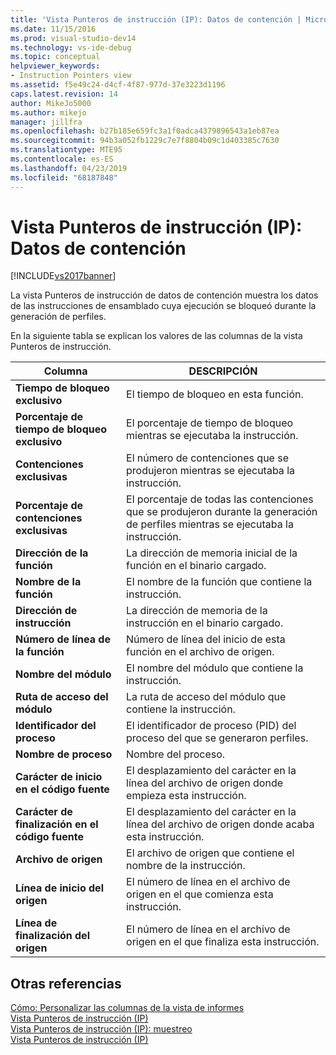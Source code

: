 ```yaml
---
title: 'Vista Punteros de instrucción (IP): Datos de contención | Microsoft Docs'
ms.date: 11/15/2016
ms.prod: visual-studio-dev14
ms.technology: vs-ide-debug
ms.topic: conceptual
helpviewer_keywords:
- Instruction Pointers view
ms.assetid: f5e49c24-d4cf-4f87-977d-37e3223d1196
caps.latest.revision: 14
author: MikeJo5000
ms.author: mikejo
manager: jillfra
ms.openlocfilehash: b27b185e659fc3a1f0adca4379896543a1eb87ea
ms.sourcegitcommit: 94b3a052fb1229c7e7f8804b09c1d403385c7630
ms.translationtype: MTE95
ms.contentlocale: es-ES
ms.lasthandoff: 04/23/2019
ms.locfileid: "68187848"
---
```

# <a name="instruction-pointers-ips-view---contention-data"></a>Vista Punteros de instrucción (IP): Datos de contención
[!INCLUDE[vs2017banner](../includes/vs2017banner.md)]

La vista Punteros de instrucción de datos de contención muestra los datos de las instrucciones de ensamblado cuya ejecución se bloqueó durante la generación de perfiles.  
  
 En la siguiente tabla se explican los valores de las columnas de la vista Punteros de instrucción.  
  
|Columna|DESCRIPCIÓN|  
|------------|-----------------|  
|**Tiempo de bloqueo exclusivo**|El tiempo de bloqueo en esta función.|  
|**Porcentaje de tiempo de bloqueo exclusivo**|El porcentaje de tiempo de bloqueo mientras se ejecutaba la instrucción.|  
|**Contenciones exclusivas**|El número de contenciones que se produjeron mientras se ejecutaba la instrucción.|  
|**Porcentaje de contenciones exclusivas**|El porcentaje de todas las contenciones que se produjeron durante la generación de perfiles mientras se ejecutaba la instrucción.|  
|**Dirección de la función**|La dirección de memoria inicial de la función en el binario cargado.|  
|**Nombre de la función**|El nombre de la función que contiene la instrucción.|  
|**Dirección de instrucción**|La dirección de memoria de la instrucción en el binario cargado.|  
|**Número de línea de la función**|Número de línea del inicio de esta función en el archivo de origen.|  
|**Nombre del módulo**|El nombre del módulo que contiene la instrucción.|  
|**Ruta de acceso del módulo**|La ruta de acceso del módulo que contiene la instrucción.|  
|**Identificador del proceso**|El identificador de proceso (PID) del proceso del que se generaron perfiles.|  
|**Nombre de proceso**|Nombre del proceso.|  
|**Carácter de inicio en el código fuente**|El desplazamiento del carácter en la línea del archivo de origen donde empieza esta instrucción.|  
|**Carácter de finalización en el código fuente**|El desplazamiento del carácter en la línea del archivo de origen donde acaba esta instrucción.|  
|**Archivo de origen**|El archivo de origen que contiene el nombre de la instrucción.|  
|**Línea de inicio del origen**|El número de línea en el archivo de origen en el que comienza esta instrucción.|  
|**Línea de finalización del origen**|El número de línea en el archivo de origen en el que finaliza esta instrucción.|  
  
## <a name="see-also"></a>Otras referencias  
 [Cómo: Personalizar las columnas de la vista de informes](../profiling/how-to-customize-report-view-columns.md)   
 [Vista Punteros de instrucción (IP)](../profiling/instruction-pointers-ips-view.md)   
 [Vista Punteros de instrucción (IP): muestreo](../profiling/instruction-pointers-ips-view-dotnet-memory-sampling-data.md)   
 [Vista Punteros de instrucción (IP)](../profiling/instruction-pointers-ips-view-sampling-data.md)
